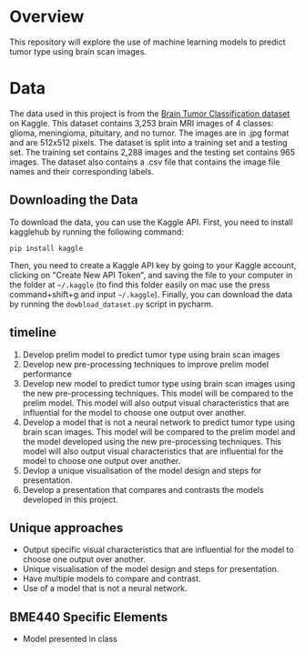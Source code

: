 # Overview
This repository will explore the use of machine learning models to predict tumor type using brain scan images.

# Data
The data used in this project is from the [Brain Tumor Classification dataset](https://www.kaggle.com/sartajbhuvaji/brain-tumor-classification-mri) on Kaggle. This dataset contains 3,253 brain MRI images of 4 classes: glioma, meningioma, pituitary, and no tumor. The images are in .jpg format and are 512x512 pixels. The dataset is split into a training set and a testing set. The training set contains 2,288 images and the testing set contains 965 images. The dataset also contains a .csv file that contains the image file names and their corresponding labels.

## Downloading the Data
To download the data, you can use the Kaggle API. First, you need to install kagglehub by running the following command:
```
pip install kaggle
```
Then, you need to create a Kaggle API key by going to your Kaggle account, clicking on "Create New API Token", and saving the file to your computer in the folder at `~/.kaggle` (to find this folder easily on mac use the press command+shift+g and input `~/.kaggle`). Finally, you can download the data by running the `dowbload_dataset.py` script in pycharm.


## timeline
1. Develop prelim model to predict tumor type using brain scan images 
2. Develop new pre-processing techniques to improve prelim model performance 
3. Develop new model to predict tumor type using brain scan images using the new pre-processing techniques. This model will be compared to the prelim model. This model will also output visual characteristics that are influential for the model to choose one output over another. 
4. Develop a model that is not a neural network to predict tumor type using brain scan images. This model will be compared to the prelim model and the model developed using the new pre-processing techniques. This model will also output visual characteristics that are influential for the model to choose one output over another. 
5. Devlop a unique visualisation of the model design and steps for presentation. 
6. Develop a presentation that compares and contrasts the models developed in this project.


## Unique approaches
* Output specific visual characteristics that are influential for the model to choose one output over another.
* Unique visualisation of the model design and steps for presentation.
* Have multiple models to compare and contrast.
* Use of a model that is not a neural network.

## BME440 Specific Elements
* Model presented in class
